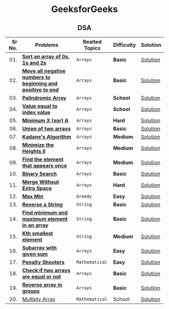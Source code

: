 <div align = "center">

# GeeksforGeeks

## DSA

| Sr No. | Problems                                                                                                                                                                 | Realted Topics | Difficulty | Solution                                                                                                               |
| -----: | ------------------------------------------------------------------------------------------------------------------------------------------------------------------------ | -------------- | ---------- | ---------------------------------------------------------------------------------------------------------------------- |
|    01. | [**Sort an array of 0s, 1s and 2s**](https://practice.geeksforgeeks.org/problems/sort-an-array-of-0s-1s-and-2s4231/1#)                                                   | `Arrays`       | **Basic**  | [Solution](../DSA/Arrays/001.Sort_an_array_of_0s,_1s_and_2s.cpp)                                                       |
|    02. | [**Move all negative numbers to beginning and positive to end**](https://www.geeksforgeeks.org/move-negative-numbers-beginning-positive-end-constant-extra-space/)       | `Arrays`       | **Basic**  | [Solution](../DSA/Arrays/002.Move_all_negative_numbers_to_beginning_and_positive_to_end_with_constant_extra_space.cpp) |
|    03. | [**Palindromic Array**](https://practice.geeksforgeeks.org/problems/palindromic-array-1587115620/1/?page=1&curated[]=7&sortBy=submissions)                               | `Arrays`       | **School** | [Solution](../DSA/Arrays/003.Palindromic_Array.cpp)                                                                    |
|    04. | [**Value equal to index value**](https://practice.geeksforgeeks.org/problems/value-equal-to-index-value1330/1/?page=1&curated[]=7&sortBy=submissions)                    | `Arrays`       | **School** | [Solution](<../DSA/Arrays/004.Minimum_X_(xor)_A.cpp>)                                                                  |
|    05. | [**Minimum X (xor) A**](https://practice.geeksforgeeks.org/problems/x-xor-a-is-minimum-and-set-bits-in-x-b/1#)                                                           | `Arrays`       | **Hard**   | [Solution](../DSA/Arrays/005.Union_of_two_arrays.cpp)                                                                  |
|    06. | [**Union of two arrays**](https://practice.geeksforgeeks.org/problems/union-of-two-arrays3538/1)                                                                         | `Arrays`       | **Basic**  | [Solution](../DSA/Arrays/006.Cyclically_rotate_an_array_by_one.cpp)                                                    |
|    07. | [**Kadane's Algorithm**](https://practice.geeksforgeeks.org/problems/kadanes-algorithm-1587115620/1#)                                                                    | `Arrays`       | **Medium** | [Solution](../DSA/Arrays/007.Kadane's_Algorithm.cpp)                                                                   |
|    08. | [**Minimize the Heights II**](https://practice.geeksforgeeks.org/problems/minimize-the-heights3351/1#)                                                                   | `Arrays`       | **Medium** | [Solution](../DSA/Arrays/008.Minimize_the_Heights_II.cpp)                                                              |
|    09. | [**Find the element that appears once**](https://practice.geeksforgeeks.org/problems/element-appearing-once2552/1#)                                                      | `Arrays`       | **Medium** | [Solution](../DSA/Arrays/009.Find_the_element_that_appears_once.cpp)                                                   |
|    10. | [**Binary Search**](https://practice.geeksforgeeks.org/problems/binary-search-1587115620/1/?page=1&curated[]=1&sortBy=submissions#)                                      | `Arrays`       | **Basic**  | [Solution](../DSA/Arrays/010.Binary_Search.cpp)                                                                        |
|    11. | [**Merge Without Extra Space**](https://practice.geeksforgeeks.org/problems/merge-two-sorted-arrays5135/1#)                                                              | `Arrays`       | **Hard**   | [Solution](../DSA/Arrays/011.Merge_Without_Extra_Space.cpp)                                                            |
|    12. | [**Max Min**](https://practice.geeksforgeeks.org/problems/max-min/1/?page=1&sortBy=accuracy#)                                                                            | `Greedy`       | **Easy**   | [Solution](../DSA/Greedy/001.Max_Min.cpp)                                                                              |
|    13. | [**Reverse a String**](https://docs.google.com/spreadsheets/d/1Q54syXIR46PVxCP7Mz84upjgqb4qYVTdjsOAszPyuUg/edit#gid=0&range=B4)                                          | `String`       | **Basic**  | [Solution](../DSA/Strings/001.Reverse_a_String.cpp)                                                                    |
|    14. | [**Find minimum and maximum element in an array**](https://practice.geeksforgeeks.org/problems/find-minimum-and-maximum-element-in-an-array4428/1/)                      | `String`       | **Basic**  | [Solution](../DSA/Strings/002.Find_minimum_and_maximum_element_in_an_array.cpp)                                        |
|    15. | [**Kth smallest element**](https://practice.geeksforgeeks.org/problems/kth-smallest-element5635/1#)                                                                      | `String`       | **Medium** | [Solution](../DSA/Strings/003.Kth_smallest_element.cpp)                                                                |
|    16. | [**Subarray with given sum**](https://practice.geeksforgeeks.org/problems/subarray-with-given-sum-1587115621/1/?page=1&sortBy=submissions#)                              | `Arrays`       | **Easy**   | [Solution](../DSA/Arrays/012.Subarray_with_given_sum.cpp)                                                              |
|    17. | [**Penalty Shooters**](https://practice.geeksforgeeks.org/problems/penalty-shooters4238/1/?page=1&difficulty[]=0&sortBy=accuracy#)                                       | `Mathematical` | **Easy**   | [Solution](../DSA/Mathematical/001.Penalty_Shooters.cpp)                                                               |
|    18. | [**Check if two arrays are equal or not**](https://practice.geeksforgeeks.org/problems/check-if-two-arrays-are-equal-or-not3847/1?page=1&curated[]=1&sortBy=submissions) | `Arrays`       | **Basic**  | [Solution](../Arrays/013.Check_if_two_arrays_are_equal_or_not.cpp)                                                     |
|    19. | [**Reverse array in groups**](https://practice.geeksforgeeks.org/problems/reverse-array-in-groups0255/1?page=1&curated[]=1&sortBy=submissions)                           | `Arrays`       | **Basic**  | [Solution](../Arrays/014.Reverse_array_in_groups.cpp)                                                                  |
|    20. | [Multiply Array](https://practice.geeksforgeeks.org/problems/multiply-array-1658312632/1?page=1&sortBy=accuracy)                                                         | `Mathematical` | School       | [Solution](../Mathematical/002.Multiply_Array.cpp)                                                                     |

</div>
